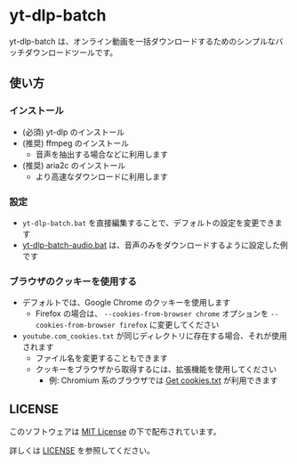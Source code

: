 # yt-dlp-batch

yt-dlp-batch は、オンライン動画を一括ダウンロードするためのシンプルなバッチダウンロードツールです。

## 使い方

### インストール

- (必須) yt-dlp のインストール
- (推奨) ffmpeg のインストール
  - 音声を抽出する場合などに利用します
- (推奨) aria2c のインストール
  - より高速なダウンロードに利用します

### 設定

- `yt-dlp-batch.bat` を直接編集することで、デフォルトの設定を変更できます
- [yt-dlp-batch-audio.bat](examples/yt-dlp-batch-audio.bat) は、音声のみをダウンロードするように設定した例です

### ブラウザのクッキーを使用する

- デフォルトでは、Google Chrome のクッキーを使用します
  - Firefox の場合は、 `--cookies-from-browser chrome` オプションを `--cookies-from-browser firefox` に変更してください
- `youtube.com_cookies.txt` が同じディレクトリに存在する場合、それが使用されます
  - ファイル名を変更することもできます
  - クッキーをブラウザから取得するには、拡張機能を使用してください
    - 例: Chromium 系のブラウザでは [Get cookies.txt](https://chrome.google.com/webstore/detail/get-cookiestxt/bgaddhkoddajcdgocldbbfleckgcbcid) が利用できます

## LICENSE

このソフトウェアは [MIT License](https://opensource.org/licenses/MIT) の下で配布されています。

詳しくは [LICENSE](LICENSE) を参照してください。
